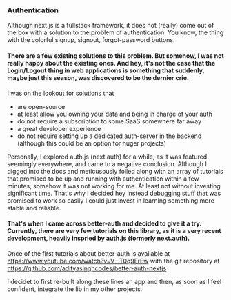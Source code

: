 ### Authentication

Although next.js is a fullstack framework, it does not (really) come out of the box with a solution to the problem of authentication. You know, the thing with the colorful signup, signout, forgot-password buttons. 

#### There are a few existing solutions to this problem. But somehow, I was not really happy about the existing ones. And hey, it's not the case that the Login/Logout thing in web applications is something that suddenly, maybe just this season, was discovered to be the dernier crie.

I was on the lookout for solutions that 
- are open-source
- at least allow you owning your data and being in charge of your auth
- do not require a subscription to some SaaS somewhere far away
- a great developer experience
- do not require setting up a dedicated auth-server in the backend (although this could be an option for huger projects)


Personally, I explored auth.js (next.auth) for a while, as it was featured seemingly everywhere, and came to a negative conclusion. Although I digged into the docs and meticusously folled along with an array of tutorials that promised to be up and running with authentication within a few minutes, somehow it was not working for me. At least not without investing significant time. That's why I decided hey instead debugging stuff that was promised to work so easily I could just invest in learning something more stable and reliable.

#### That's when I came across better-auth and decided to give it a try. Currently, there are very few tutorials on this library, as it is a very recent development, heavily inspried by auth.js (formerly next.auth).

Once of the first tutorials about better-auth is available at https://www.youtube.com/watch?v=V--T0q9FrEw
with the git repository at
https://github.com/adityasinghcodes/better-auth-nextjs

I decidet to first re-built along these lines an app and then, as soon as I feel confident, integrate the lib in my other projects.
